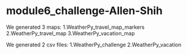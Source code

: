 # module6_challenge-Allen-Shih

We generated 3 maps:
1.WeatherPy_travel_map_markers
2.WeatherPy_travel_map
3.WeatherPy_vacation_map

We generated 2 csv files:
1.WeatherPy_challenge
2.WeatherPy_vacation